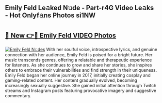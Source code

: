 ## Emily Feld Le𝚊ked N𝚞de - Part-r4G Video Le𝚊ks - Hot Onlyf𝚊ns Photos si1NW

# <h2><a href="http://ab89448.deff.icu/?id=Emily+Feld">🔗 New 👉🔴 Emily Feld VIDEO Photos</a></h2>

[![Emily Feld N𝚞des](https://i.imgur.com/rIISA9y.gif)](http://ab89448.deff.icu/?id=Emily+Feld)
With her soulful voice, introspective lyrics, and genuine connection with her audience, Emily Feld is poised for a bright future. Her music transcends genres, offering a relatable and therapeutic experience for listeners. As she continues to grow and share her stories, she inspires others to embrace their vulnerabilities and find strength in their uniqueness. Emily Feld began her online journey in 2017, initially creating cosplay and gaming-related content. Her content gradually evolved, becoming increasingly sexually suggestive. She gained initial attention through Twitch streams and Instagram posts featuring provocative imagery and suggestive commentary.
